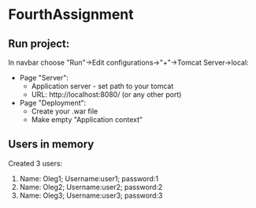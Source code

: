 # FourthAssignment
## Run project:
In navbar choose "Run"->Edit configurations->"+"->Tomcat Server->local:
- Page "Server":
    - Application server - set path to your tomcat
    - URL: http://localhost:8080/ (or any other port)
- Page "Deployment":
    - Create your .war file
    - Make empty "Application context"
## Users in memory
Created 3 users:
 1. Name: Oleg1; Username:user1; password:1
 2. Name: Oleg2; Username:user2; password:2
 3. Name: Oleg3; Username:user3; password:3
